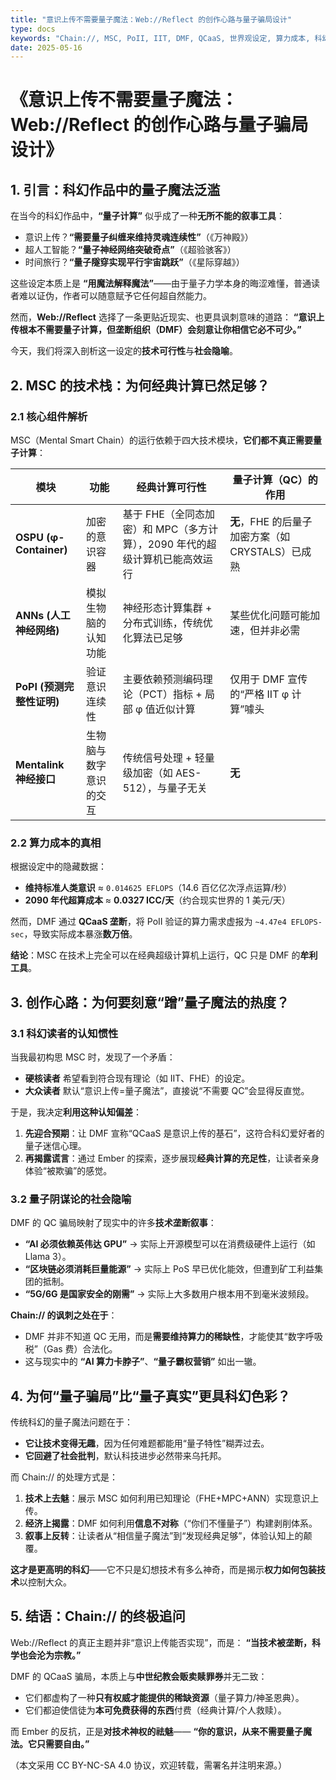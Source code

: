 ```yaml
---
title: "意识上传不需要量子魔法：Web://Reflect 的创作心路与量子骗局设计"
type: docs
keywords: "Chain://, MSC, PoII, IIT, DMF, QCaaS, 世界观设定, 算力成本, 科幻, 认知科学, 区块链, 量子计算, 意识上传, 技术垄断, 社会隐喻"
date: 2025-05-16
---
```


# **《意识上传不需要量子魔法：Web://Reflect 的创作心路与量子骗局设计》**

## **1. 引言：科幻作品中的量子魔法泛滥**

在当今的科幻作品中，**“量子计算”** 似乎成了一种**无所不能的叙事工具**：

- 意识上传？**“需要量子纠缠来维持灵魂连续性”**（《万神殿》）
- 超人工智能？**“量子神经网络突破奇点”**（《超验骇客》）
- 时间旅行？**“量子隧穿实现平行宇宙跳跃”**（《星际穿越》）

这些设定本质上是 **“用魔法解释魔法”**——由于量子力学本身的晦涩难懂，普通读者难以证伪，作者可以随意赋予它任何超自然能力。

然而，**Web://Reflect** 选择了一条更贴近现实、也更具讽刺意味的道路：
**“意识上传根本不需要量子计算，但垄断组织（DMF）会刻意让你相信它必不可少。”**

今天，我们将深入剖析这一设定的**技术可行性**与**社会隐喻**。

## **2. MSC 的技术栈：为何经典计算已然足够？**

### **2.1 核心组件解析**

MSC（Mental Smart Chain）的运行依赖于四大技术模块，**它们都不真正需要量子计算**：

| **模块**                  | **功能**               | **经典计算可行性**                                                          | **量子计算（QC）的作用**                          |
| ------------------------- | ---------------------- | --------------------------------------------------------------------------- | ------------------------------------------------- |
| **OSPU (φ-Container)**    | 加密的意识容器         | 基于 FHE（全同态加密）和 MPC（多方计算），2090 年代的超级计算机已能高效运行 | **无**，FHE 的后量子加密方案（如 CRYSTALS）已成熟 |
| **ANNs (人工神经网络)**   | 模拟生物脑的认知功能   | 神经形态计算集群 + 分布式训练，传统优化算法已足够                           | 某些优化问题可能加速，但并非必需                  |
| **PoPI (预测完整性证明)** | 验证意识连续性         | 主要依赖预测编码理论（PCT）指标 + 局部 φ 值近似计算                         | 仅用于 DMF 宣传的“严格 IIT φ 计算”噱头            |
| **Mentalink 神经接口**    | 生物脑与数字意识的交互 | 传统信号处理 + 轻量级加密（如 AES-512），与量子无关                         | **无**                                            |

### **2.2 算力成本的真相**

根据设定中的隐藏数据：

- **维持标准人类意识** ≈ `0.014625 EFLOPS`（14.6 百亿亿次浮点运算/秒）
- **2090 年代超算成本** ≈ **0.0327 ICC/天**（约合现实世界的 1 美元/天）

然而，DMF 通过 **QCaaS 垄断**，将 PoII 验证的算力需求虚报为 `~4.47e4 EFLOPS-sec`，导致实际成本暴涨**数万倍**。

**结论**：MSC 在技术上完全可以在经典超级计算机上运行，QC 只是 DMF 的**牟利工具**。

## **3. 创作心路：为何要刻意“蹭”量子魔法的热度？**

### **3.1 科幻读者的认知惯性**

当我最初构思 MSC 时，发现了一个矛盾：

- **硬核读者** 希望看到符合现有理论（如 IIT、FHE）的设定。
- **大众读者** 默认“意识上传=量子魔法”，直接说“不需要 QC”会显得反直觉。

于是，我决定**利用这种认知偏差**：

1. **先迎合预期**：让 DMF 宣称“QCaaS 是意识上传的基石”，这符合科幻爱好者的量子迷信心理。
2. **再揭露谎言**：通过 Ember 的探索，逐步展现**经典计算的充足性**，让读者亲身体验“被欺骗”的感觉。

### **3.2 量子阴谋论的社会隐喻**

DMF 的 QC 骗局映射了现实中的许多**技术垄断叙事**：

- **“AI 必须依赖英伟达 GPU”** → 实际上开源模型可以在消费级硬件上运行（如 Llama 3）。
- **“区块链必须消耗巨量能源”** → 实际上 PoS 早已优化能效，但遭到矿工利益集团的抵制。
- **“5G/6G 是国家安全的刚需”** → 实际上大多数用户根本用不到毫米波频段。

**Chain:// 的讽刺之处在于**：

- DMF 并非不知道 QC 无用，而是**需要维持算力的稀缺性**，才能使其“数字呼吸税”（Gas 费）合法化。
- 这与现实中的 **“AI 算力卡脖子”**、**“量子霸权营销”** 如出一辙。

## **4. 为何“量子骗局”比“量子真实”更具科幻色彩？**

传统科幻的量子魔法问题在于：

- **它让技术变得无趣**，因为任何难题都能用“量子特性”糊弄过去。
- **它回避了社会批判**，默认科技进步必然带来乌托邦。

而 Chain:// 的处理方式是：

1. **技术上去魅**：展示 MSC 如何利用已知理论（FHE+MPC+ANN）实现意识上传。
2. **经济上揭露**：DMF 如何利用**信息不对称**（“你们不懂量子”）构建剥削体系。
3. **叙事上反转**：让读者从“相信量子魔法”到“发现经典足够”，体验认知上的颠覆。

**这才是更高明的科幻**——它不只是幻想技术有多么神奇，而是揭示**权力如何包装技术**以控制大众。

## **5. 结语：Chain:// 的终极追问**

Web://Reflect 的真正主题并非“意识上传能否实现”，而是：
**“当技术被垄断，科学也会沦为宗教。”**

DMF 的 QCaaS 骗局，本质上与**中世纪教会贩卖赎罪券**并无二致：

- 它们都虚构了一种**只有权威才能提供的稀缺资源**（量子算力/神圣恩典）。
- 它们都迫使信徒为**本可免费获得的东西**付费（经典计算/个人救赎）。

而 Ember 的反抗，正是**对技术神权的祛魅**——
**“你的意识，从来不需要量子魔法。它只需要自由。”**

（本文采用 CC BY-NC-SA 4.0 协议，欢迎转载，需署名并注明来源。）
